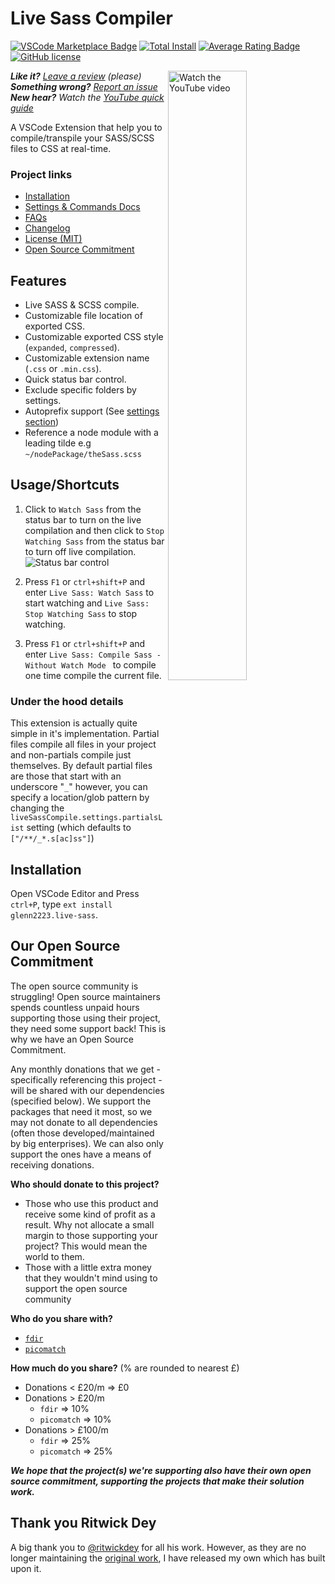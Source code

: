 # Live Sass Compiler

[![VSCode Marketplace Badge](https://img.shields.io/vscode-marketplace/v/glenn2223.live-sass.svg?label=VSCode%20Marketplace&style=flat-square)](https://marketplace.visualstudio.com/items?itemName=glenn2223.live-sass) [![Total Install](https://img.shields.io/vscode-marketplace/d/glenn2223.live-sass.svg?style=flat-square)](https://marketplace.visualstudio.com/items?itemName=glenn2223.live-sass) [![Average Rating Badge](https://img.shields.io/vscode-marketplace/r/glenn2223.live-sass.svg?style=flat-square)](https://marketplace.visualstudio.com/items?itemName=glenn2223.live-sass) [![GitHub license](https://img.shields.io/badge/license-MIT-blue.svg?style=flat-square)](https://github.com/glenn2223/vscode-live-sass-compiler/)

[<img align="right" style="width:50%" src="./images/thumbnail-quick-guide.png" title="Watch the YouTube video">](https://youtu.be/9J__JAgQbS0)

_**Like it?** [Leave a review](https://marketplace.visualstudio.com/items?itemName=glenn2223.live-sass#review-details) (please)  
**Something wrong?** [Report an issue](https://github.com/glenn2223/vscode-live-sass-compiler/issues/new)  
**New hear?** Watch the [YouTube quick guide](https://youtu.be/9J__JAgQbS0)_

A VSCode Extension that help you to compile/transpile your SASS/SCSS files to CSS at real-time.

### Project links

-   [Installation](#installation)
-   [Settings & Commands Docs](./docs/settings.md)
-   [FAQs](./docs/faqs.md)
-   [Changelog](CHANGELOG.md)
-   [License (MIT)](LICENSE)
-   [Open Source Commitment](#our-open-source-commitment)

## Features

-   Live SASS & SCSS compile.
-   Customizable file location of exported CSS.
-   Customizable exported CSS style (`expanded`, `compressed`).
-   Customizable extension name (`.css` or `.min.css`).
-   Quick status bar control.
-   Exclude specific folders by settings.
-   Autoprefix support (See [settings section](./docs/settings.md#livesasscompilesettingsautoprefix))
-   Reference a node module with a leading tilde e.g `~/nodePackage/theSass.scss`

## Usage/Shortcuts

1. Click to `Watch Sass` from the status bar to turn on the live compilation and then click to `Stop Watching Sass` from the status bar to turn off live compilation.  
   ![Status bar control](./images/Screenshot/statusbar.jpg)

2. Press `F1` or `ctrl+shift+P` and enter `Live Sass: Watch Sass` to start watching and `Live Sass: Stop Watching Sass` to stop watching.
3. Press `F1` or `ctrl+shift+P` and enter `Live Sass: Compile Sass - Without Watch Mode ` to compile one time compile the current file.

### Under the hood details

This extension is actually quite simple in it's implementation. Partial files compile all files in your project and non-partials compile just themselves. By default partial files are those that start with an underscore "`_`" however, you can specify a location/glob pattern by changing the `liveSassCompile.settings.partialsList` setting (which defaults to `["/**/_*.s[ac]ss"]`)

## Installation

Open VSCode Editor and Press `ctrl+P`, type `ext install glenn2223.live-sass`.

## Our Open Source Commitment

The open source community is struggling! Open source maintainers spends countless unpaid hours supporting those using their project, they need some support back! This is why we have an Open Source Commitment.

Any monthly donations that we get - specifically referencing this project - will be shared with our dependencies (specified below). We support the packages that need it most, so we may not donate to all dependencies (often those developed/maintained by big enterprises). We can also only support the ones have a means of receiving donations.

**Who should donate to this project?**

-   Those who use this product and receive some kind of profit as a result. Why not allocate a small margin to those supporting your project? This would mean the world to them.
-   Those with a little extra money that they wouldn't mind using to support the open source community

**Who do you share with?**

-   [`fdir`](https://github.com/thecodrr/fdir)
-   [`picomatch`](https://github.com/micromatch/picomatch)

**How much do you share?** (% are rounded to nearest £)

-   Donations < £20/m => £0
-   Donations > £20/m
    -   `fdir` => 10%
    -   `picomatch` => 10%
-   Donations > £100/m
    -   `fdir` => 25%
    -   `picomatch` => 25%

**_We hope that the project(s) we're supporting also have their own open source commitment, supporting the projects that make their solution work._**

## Thank you Ritwick Dey

A big thank you to [@ritwickdey](https://github.com/ritwickdey) for all his work. However, as they are no longer maintaining the [original work](https://github.com/ritwickdey/vscode-live-sass-compiler), I have released my own which has built upon it.